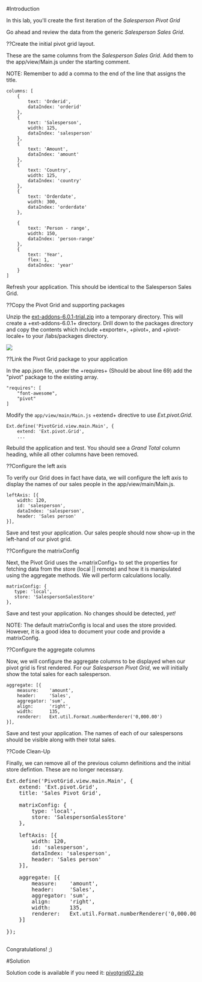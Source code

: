 #Introduction

In this lab, you'll create the first iteration of the *Salesperson Pivot Grid*

Go ahead and review the data from the generic *Salesperson Sales Grid*.

??Create the initial pivot grid layout. 

These are the same columns from the *Salesperson Sales Grid*. Add them to the app/view/Main.js
under the starting comment.

NOTE: Remember to add a comma to the end of the line that assigns the title.

    columns: [
        {
            text: 'Orderid',
            dataIndex: 'orderid'
        },
        {
            text: 'Salesperson',
            width: 125,
            dataIndex: 'salesperson'
        },
        {
            text: 'Amount',
            dataIndex: 'amount'
        },
        {
            text: 'Country',
            width: 125,
            dataIndex: 'country'
        },
        {
            text: 'Orderdate',
            width: 300,
            dataIndex: 'orderdate'
        },

        {
            text: 'Person - range',
            width: 150,
            dataIndex: 'person-range'
        },
        {
            text: 'Year',
            flex: 1,
            dataIndex: 'year'
        }
    ]

Refresh your application. This should be identical to the Salesperson Sales Grid.

??Copy the Pivot Grid and supporting packages

Unzip the <a href="resources/ext-addons-6.0.1-trial.zip">ext-addons-6.0.1-trial.zip</a> into a temporary directory. 
This will create a +ext-addons-6.0.1+ directory. Drill down to the packages directory and copy the contents which 
include +exporter+, +pivot+, and +pivot-locale+ to your /labs/packages directory.

<img src="resources/images/pivotgrid/pivotgrid-addons-selection.png"/>

??Link the Pivot Grid package to your application

In the app.json file, under the +requires+ (Should be about line 69) add the &quot;pivot&quot; package to 
the existing array.

    "requires": [
        "font-awesome",
        "pivot"
    ]

Modify the `app/view/main/Main.js` +extend+ directive to use *Ext.pivot.Grid*.

    Ext.define('PivotGrid.view.main.Main', {
        extend: 'Ext.pivot.Grid',
        ...


Rebuild the application and test. You should see a *Grand Total* column heading, while all other columns 
have been removed.

??Configure the left axis

To verify our Grid does in fact have data, we will configure the left axis to display the names of our sales people 
in the app/view/main/Main.js. 

    leftAxis: [{
        width: 120,
        id: 'salesperson',
        dataIndex: 'salesperson',
        header: 'Sales person'
    }],

Save and test your application. Our sales people should now show-up in the left-hand of our pivot grid.


??Configure the matrixConfig

Next, the Pivot Grid uses the +matrixConfig+ to set the properties for fetching data from the store 
(local || remote) and how it is manipulated using the aggregate methods. We will perform calculations locally.

    matrixConfig: {
       type: 'local',
       store: 'SalespersonSalesStore' 
    },

Save and test your application. No changes should be detected, *yet!*

NOTE: The default matrixConfig is local and uses the store provided. However, it is a good idea 
to document your code and provide a matrixConfig.

??Configure the aggregate columns

Now, we will configure the aggregate columns to be displayed when our pivot grid is first rendered. 
For our *Salesperson Pivot Grid*, we will initially show the total sales for each salesperson.

    aggregate: [{
        measure:    'amount',
        header:     'Sales',
        aggregator: 'sum',
        align:      'right',
        width:      135,
        renderer:   Ext.util.Format.numberRenderer('0,000.00')
    }],

Save and test your application. The names of each of our salespersons should be visible along with their total sales.

??Code Clean-Up

Finally, we can remove all of the previous column definitions and the initial store defintion. These are no 
longer necessary. 

<pre class="runnable readonly">
Ext.define('PivotGrid.view.main.Main', {
    extend: 'Ext.pivot.Grid',
    title: 'Sales Pivot Grid',

    matrixConfig: {
        type: 'local',
        store: 'SalespersonSalesStore'
    },

    leftAxis: [{
        width: 120,
        id: 'salesperson',
        dataIndex: 'salesperson',
        header: 'Sales person'
    }],

    aggregate: [{
        measure:    'amount',
        header:     'Sales',
        aggregator: 'sum',
        align:      'right',
        width:      135,
        renderer:   Ext.util.Format.numberRenderer('0,000.00')
    }]

});

</pre>

Congratulations! ;)

#Solution

Solution code is available if you need it: <a href="resources/pivotgrid02.zip">pivotgrid02.zip</a>

